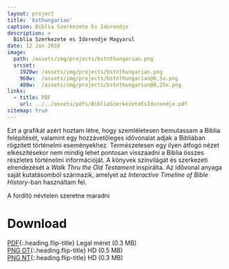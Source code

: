 ```yaml
---
layout: project
title: 'bsthungarian'
caption: Biblia Szerkezete Es Idorendje
description: >
  Biblia Szerkezete es Idorendje Magyarul
date: 12 Jan 2010
image: 
  path: /assets/img/projects/bstnthungarian.png
  srcset: 
    1920w: /assets/img/projects/bstnthungarian.png
    960w:  /assets/img/projects/bstnthungarian@0,5x.png
    480w:  /assets/img/projects/bstnthungarian@0,25x.png
links:
  - title: PDF
    url: ../../assets/pdfs/BibliaSzerkezeteEsIdorendje.pdf
sitemap: true
---
```

Ezt a grafikát azért hoztam létre, hogy szemléletesen bemutassam a Biblia felépítését, valamint egy hozzávetőleges idővonalat adjak a Bibliában rögzített történelmi eseményekhez. Természetesen egy ilyen átfogó nézet elkészítésekor nem mindig lehet pontosan visszaadni a Biblia összes részletes történelmi információját. A könyvek színvilágát és szerkezeti elrendezését a *Walk Thru the Old Testament* inspirálta. Az idővonal anyaga saját kutatásomból származik, amelyet az *Interactive Timeline of Bible History*-ban használtam fel.

A fordító névtelen szeretne maradni

# Download
[PDF](../assets/pdfs/BibliaSzerkezeteEsIdorendje.pdf){:.heading.flip-title} <span class="icon-file-pdf"></span> Legal méret (0.3 MB)  
[PNG OT](../assets/img/hd/bstothdhungarian.png){:.heading.flip-title} <span class="icon-file-picture"></span> HD (0.5 MB)  
[PNG NT](../assets/img/hd/bstnthdhungarian.png){:.heading.flip-title} <span class="icon-file-picture"></span> HD (0.3 MB)